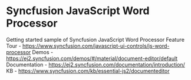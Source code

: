 # Syncfusion JavaScript Word Processor
Getting started sample of Syncfusion JavaScript Word Processor
Feature Tour - https://www.syncfusion.com/javascript-ui-controls/js-word-processor
Demos - https://ej2.syncfusion.com/demos/#/material/document-editor/default
Documentation - https://ej2.syncfusion.com/documentation/introduction/
KB - https://www.syncfusion.com/kb/essential-js2/documenteditor

